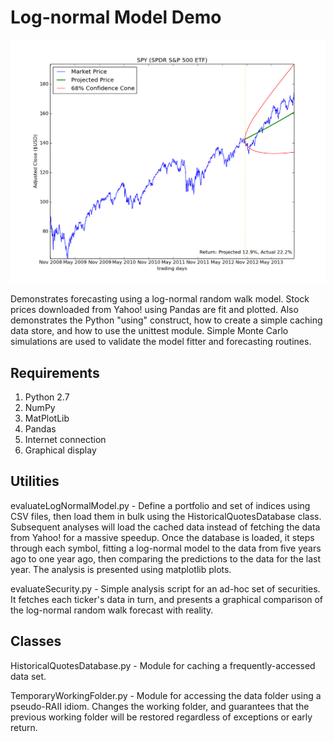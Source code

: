 Log-normal Model Demo
=====================

![Plot for an ETF](https://github.com/alfredroney/lognormal-model-demo/raw/screenshots/screenshot_SPY.png)

Demonstrates forecasting using a log-normal random walk model. Stock prices downloaded from Yahoo! using Pandas are fit and plotted. Also demonstrates the Python "using" construct, how to create a simple caching data store, and how to use the unittest module. Simple Monte Carlo simulations are used to validate the model fitter and forecasting routines.

Requirements
------------
1. Python 2.7
1. NumPy
1. MatPlotLib
1. Pandas
1. Internet connection
1. Graphical display

Utilities
--------

evaluateLogNormalModel.py - Define a portfolio and set of indices using CSV files, then load them in bulk using the HistoricalQuotesDatabase class. Subsequent analyses will load the cached data instead of fetching the data from Yahoo! for a massive speedup. Once the database is loaded, it steps through each symbol, fitting a log-normal model to the data from five years ago to one year ago, then comparing the predictions to the data for the last year. The analysis is presented using matplotlib plots.

evaluateSecurity.py - Simple analysis script for an ad-hoc set of securities. It fetches each ticker's data in turn, and presents a graphical comparison of the log-normal random walk forecast with reality.

Classes
-------

HistoricalQuotesDatabase.py - Module for caching a frequently-accessed data set.

TemporaryWorkingFolder.py - Module for accessing the data folder using a pseudo-RAII idiom. Changes the working folder, and guarantees that the previous working folder will be restored regardless of exceptions or early return.
